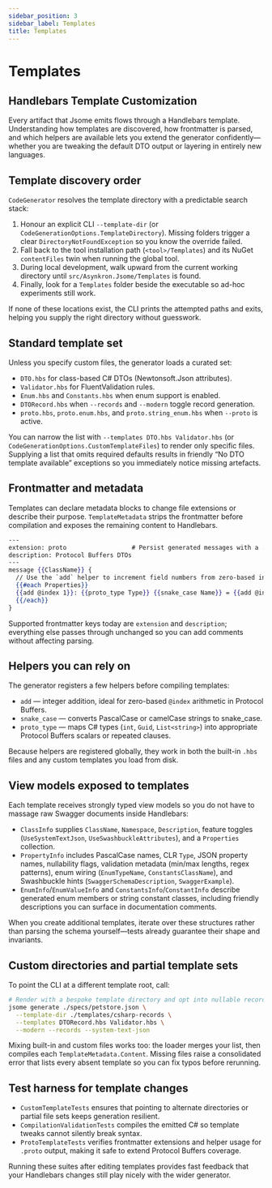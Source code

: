 ```yaml
---
sidebar_position: 3
sidebar_label: Templates
title: Templates
---
```


# Templates

## Handlebars Template Customization

Every artifact that Jsome emits flows through a Handlebars template. Understanding how templates are discovered, how frontmatter is parsed, and which helpers are available lets you extend the generator confidently—whether you are tweaking the default DTO output or layering in entirely new languages.

## Template discovery order

`CodeGenerator` resolves the template directory with a predictable search stack:

1. Honour an explicit CLI `--template-dir` (or `CodeGenerationOptions.TemplateDirectory`). Missing folders trigger a clear `DirectoryNotFoundException` so you know the override failed.
2. Fall back to the tool installation path (`<tool>/Templates`) and its NuGet `contentFiles` twin when running the global tool.
3. During local development, walk upward from the current working directory until `src/Asynkron.Jsome/Templates` is found.
4. Finally, look for a `Templates` folder beside the executable so ad-hoc experiments still work.

If none of these locations exist, the CLI prints the attempted paths and exits, helping you supply the right directory without guesswork.

## Standard template set

Unless you specify custom files, the generator loads a curated set:

- `DTO.hbs` for class-based C# DTOs (Newtonsoft.Json attributes).
- `Validator.hbs` for FluentValidation rules.
- `Enum.hbs` and `Constants.hbs` when enum support is enabled.
- `DTORecord.hbs` when `--records` and `--modern` toggle record generation.
- `proto.hbs`, `proto.enum.hbs`, and `proto.string_enum.hbs` when `--proto` is active.

You can narrow the list with `--templates DTO.hbs Validator.hbs` (or `CodeGenerationOptions.CustomTemplateFiles`) to render only specific files. Supplying a list that omits required defaults results in friendly “No DTO template available” exceptions so you immediately notice missing artefacts.

## Frontmatter and metadata

Templates can declare metadata blocks to change file extensions or describe their purpose. `TemplateMetadata` strips the frontmatter before compilation and exposes the remaining content to Handlebars.

```hbs title="proto.hbs"
---
extension: proto                  # Persist generated messages with a .proto extension
description: Protocol Buffers DTOs
---
message {{ClassName}} {
  // Use the `add` helper to increment field numbers from zero-based indexes
  {{#each Properties}}
  {{add @index 1}}: {{proto_type Type}} {{snake_case Name}} = {{add @index 1}};
  {{/each}}
}
```

Supported frontmatter keys today are `extension` and `description`; everything else passes through unchanged so you can add comments without affecting parsing.

## Helpers you can rely on

The generator registers a few helpers before compiling templates:

- `add` — integer addition, ideal for zero-based `@index` arithmetic in Protocol Buffers.
- `snake_case` — converts PascalCase or camelCase strings to snake_case.
- `proto_type` — maps C# types (`int`, `Guid`, `List<string>`) into appropriate Protocol Buffers scalars or repeated clauses.

Because helpers are registered globally, they work in both the built-in `.hbs` files and any custom templates you load from disk.

## View models exposed to templates

Each template receives strongly typed view models so you do not have to massage raw Swagger documents inside Handlebars:

- `ClassInfo` supplies `ClassName`, `Namespace`, `Description`, feature toggles (`UseSystemTextJson`, `UseSwashbuckleAttributes`), and a `Properties` collection.
- `PropertyInfo` includes PascalCase names, CLR `Type`, JSON property names, nullability flags, validation metadata (min/max lengths, regex patterns), enum wiring (`EnumTypeName`, `ConstantsClassName`), and Swashbuckle hints (`SwaggerSchemaDescription`, `SwaggerExample`).
- `EnumInfo`/`EnumValueInfo` and `ConstantsInfo`/`ConstantInfo` describe generated enum members or string constant classes, including friendly descriptions you can surface in documentation comments.

When you create additional templates, iterate over these structures rather than parsing the schema yourself—tests already guarantee their shape and invariants.

## Custom directories and partial template sets

To point the CLI at a different template root, call:

```bash
# Render with a bespoke template directory and opt into nullable records
jsome generate ./specs/petstore.json \
  --template-dir ./templates/csharp-records \
  --templates DTORecord.hbs Validator.hbs \
  --modern --records --system-text-json
```

Mixing built-in and custom files works too: the loader merges your list, then compiles each `TemplateMetadata.Content`. Missing files raise a consolidated error that lists every absent template so you can fix typos before rerunning.

## Test harness for template changes

- `CustomTemplateTests` ensures that pointing to alternate directories or partial file sets keeps generation resilient.
- `CompilationValidationTests` compiles the emitted C# so template tweaks cannot silently break syntax.
- `ProtoTemplateTests` verifies frontmatter extensions and helper usage for `.proto` output, making it safe to extend Protocol Buffers coverage.

Running these suites after editing templates provides fast feedback that your Handlebars changes still play nicely with the wider generator.
